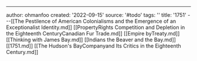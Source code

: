 ---
author: ohmanfoo
created: '2022-09-15'
source: '#todo'
tags: ''
title: '1751'
---[[The Pestilence of American Colonialisms and the Emergence of an Exceptionalist Identity.md]]
[[PropertyRights Competition and Depletion in the Eighteenth CenturyCanadian Fur Trade.md]]
[[Empire byTreaty.md]]
[[Thinking with James Bay.md]]
[[Indians the Beaver and the Bay.md]]
[[1751.md]]
[[The Hudson's BayCompanyand Its Critics in the Eighteenth Century.md]]
